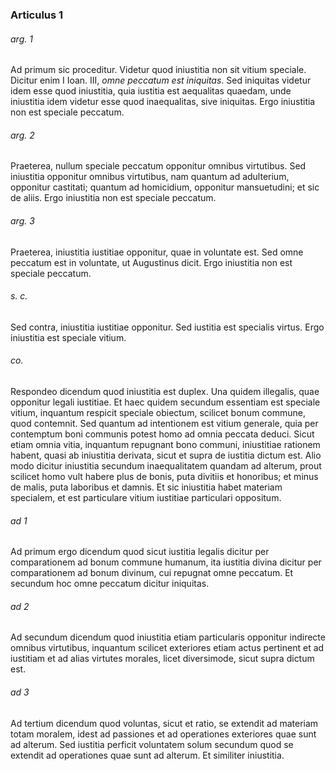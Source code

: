 ### Articulus 1

###### arg. 1
Ad primum sic proceditur. Videtur quod iniustitia non sit vitium speciale. Dicitur enim I Ioan. III, *omne peccatum est iniquitas*. Sed iniquitas videtur idem esse quod iniustitia, quia iustitia est aequalitas quaedam, unde iniustitia idem videtur esse quod inaequalitas, sive iniquitas. Ergo iniustitia non est speciale peccatum.

###### arg. 2
Praeterea, nullum speciale peccatum opponitur omnibus virtutibus. Sed iniustitia opponitur omnibus virtutibus, nam quantum ad adulterium, opponitur castitati; quantum ad homicidium, opponitur mansuetudini; et sic de aliis. Ergo iniustitia non est speciale peccatum.

###### arg. 3
Praeterea, iniustitia iustitiae opponitur, quae in voluntate est. Sed omne peccatum est in voluntate, ut Augustinus dicit. Ergo iniustitia non est speciale peccatum.

###### s. c.
Sed contra, iniustitia iustitiae opponitur. Sed iustitia est specialis virtus. Ergo iniustitia est speciale vitium.

###### co.
Respondeo dicendum quod iniustitia est duplex. Una quidem illegalis, quae opponitur legali iustitiae. Et haec quidem secundum essentiam est speciale vitium, inquantum respicit speciale obiectum, scilicet bonum commune, quod contemnit. Sed quantum ad intentionem est vitium generale, quia per contemptum boni communis potest homo ad omnia peccata deduci. Sicut etiam omnia vitia, inquantum repugnant bono communi, iniustitiae rationem habent, quasi ab iniustitia derivata, sicut et supra de iustitia dictum est. Alio modo dicitur iniustitia secundum inaequalitatem quandam ad alterum, prout scilicet homo vult habere plus de bonis, puta divitiis et honoribus; et minus de malis, puta laboribus et damnis. Et sic iniustitia habet materiam specialem, et est particulare vitium iustitiae particulari oppositum.

###### ad 1
Ad primum ergo dicendum quod sicut iustitia legalis dicitur per comparationem ad bonum commune humanum, ita iustitia divina dicitur per comparationem ad bonum divinum, cui repugnat omne peccatum. Et secundum hoc omne peccatum dicitur iniquitas.

###### ad 2
Ad secundum dicendum quod iniustitia etiam particularis opponitur indirecte omnibus virtutibus, inquantum scilicet exteriores etiam actus pertinent et ad iustitiam et ad alias virtutes morales, licet diversimode, sicut supra dictum est.

###### ad 3
Ad tertium dicendum quod voluntas, sicut et ratio, se extendit ad materiam totam moralem, idest ad passiones et ad operationes exteriores quae sunt ad alterum. Sed iustitia perficit voluntatem solum secundum quod se extendit ad operationes quae sunt ad alterum. Et similiter iniustitia.

